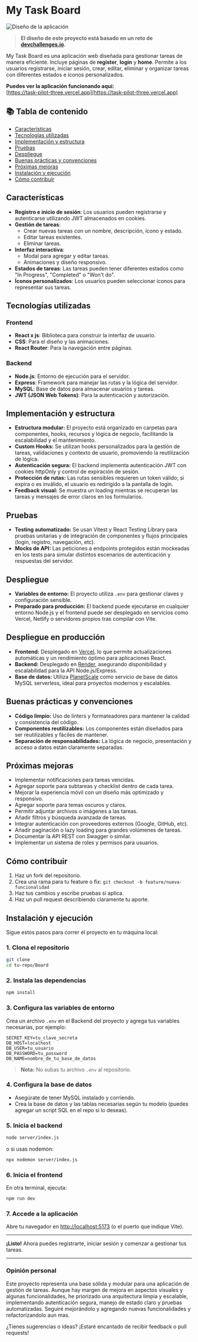 # My Task Board

![Diseño de la aplicación](https://github.com/Eliezer-R/TaskPilot/blob/main/Frontend/public/design/Desktop_1350px.jpg)

> **El diseño de este proyecto está basado en un reto de [devchallenges.io](https://devchallenges.io/).**

My Task Board es una aplicación web diseñada para gestionar tareas de manera eficiente. Incluye páginas de **register**, **login** y **home**. Permite a los usuarios registrarse, iniciar sesión, crear, editar, eliminar y organizar tareas con diferentes estados e íconos personalizados.

**Puedes ver la aplicación funcionando aquí:**  
[https://task-pilot-three.vercel.app](https://task-pilot-three.vercel.app)

## 📚 Tabla de contenido

- [Características](#características)
- [Tecnologías utilizadas](#tecnologías-utilizadas)
- [Implementación y estructura](#implementación-y-estructura)
- [Pruebas](#pruebas)
- [Despliegue](#despliegue)
- [Buenas prácticas y convenciones](#buenas-prácticas-y-convenciones)
- [Próximas mejoras](#próximas-mejoras)
- [Instalación y ejecución](#instalación-y-ejecución)
- [Cómo contribuir](#cómo-contribuir)

## Características

- **Registro e inicio de sesión**: Los usuarios pueden registrarse y autenticarse utilizando JWT almacenados en cookies.
- **Gestión de tareas**:
  - Crear nuevas tareas con un nombre, descripción, ícono y estado.
  - Editar tareas existentes.
  - Eliminar tareas.
- **Interfaz interactiva**:
  - Modal para agregar y editar tareas.
  - Animaciones y diseño responsivo.
- **Estados de tareas**: Las tareas pueden tener diferentes estados como "In Progress", "Completed" o "Won't do".
- **Íconos personalizados**: Los usuarios pueden seleccionar íconos para representar sus tareas.

## Tecnologías utilizadas

### Frontend
- **React x js**: Biblioteca para construir la interfaz de usuario.
- **CSS**: Para el diseño y las animaciones.
- **React Router**: Para la navegación entre páginas.

### Backend
- **Node.js**: Entorno de ejecución para el servidor.
- **Express**: Framework para manejar las rutas y la lógica del servidor.
- **MySQL**: Base de datos para almacenar usuarios y tareas.
- **JWT (JSON Web Tokens)**: Para la autenticación y autorización.

## Implementación y estructura

- **Estructura modular:** El proyecto está organizado en carpetas para componentes, hooks, recursos y lógica de negocio, facilitando la escalabilidad y el mantenimiento.
- **Custom Hooks:** Se utilizan hooks personalizados para la gestión de tareas, validaciones y contexto de usuario, promoviendo la reutilización de lógica.
- **Autenticación segura:** El backend implementa autenticación JWT con cookies httpOnly y control de expiración de sesión.
- **Protección de rutas:** Las rutas sensibles requieren un token válido; si expira o es inválido, el usuario es redirigido a la pantalla de login.
- **Feedback visual:** Se muestra un loading mientras se recuperan las tareas y mensajes de error claros en los formularios.

## Pruebas

- **Testing automatizado:** Se usan Vitest y React Testing Library para pruebas unitarias y de integración de componentes y flujos principales (login, registro, navegación, etc).
- **Mocks de API:** Las peticiones a endpoints protegidos están mockeadas en los tests para simular distintos escenarios de autenticación y respuestas del servidor.

## Despliegue

- **Variables de entorno:** El proyecto utiliza `.env` para gestionar claves y configuración sensible.
- **Preparado para producción:** El backend puede ejecutarse en cualquier entorno Node.js y el frontend puede ser desplegado en servicios como Vercel, Netlify o servidores propios tras compilar con Vite.

## Despliegue en producción

- **Frontend:** Desplegado en [Vercel](https://vercel.com/), lo que permite actualizaciones automáticas y un rendimiento óptimo para aplicaciones React.
- **Backend:** Desplegado en [Render](https://render.com/), asegurando disponibilidad y escalabilidad para la API Node.js/Express.
- **Base de datos:** Utiliza [PlanetScale](https://railway.com/) como servicio de base de datos MySQL serverless, ideal para proyectos modernos y escalables.


## Buenas prácticas y convenciones

- **Código limpio:** Uso de linters y formateadores para mantener la calidad y consistencia del código.
- **Componentes reutilizables:** Los componentes están diseñados para ser reutilizables y fáciles de mantener.
- **Separación de responsabilidades:** La lógica de negocio, presentación y acceso a datos están claramente separadas.

## Próximas mejoras

- Implementar notificaciones para tareas vencidas.
- Agregar soporte para subtareas y checklist dentro de cada tarea.
- Mejorar la experiencia móvil con un diseño más optimizado y responsivo.
- Agregar soporte para temas oscuros y claros.
- Permitir adjuntar archivos o imágenes a las tareas.
- Añadir filtros y búsqueda avanzada de tareas.
- Integrar autenticación con proveedores externos (Google, GitHub, etc).
- Añadir paginación o lazy loading para grandes volúmenes de tareas.
- Documentar la API REST con Swagger o similar.
- Implementar un sistema de roles y permisos para usuarios.

## Cómo contribuir

1. Haz un fork del repositorio.
2. Crea una rama para tu feature o fix: `git checkout -b feature/nueva-funcionalidad`
3. Haz tus cambios y escribe pruebas si aplica.
4. Haz un pull request describiendo claramente tu aporte.

## Instalación y ejecución

Sigue estos pasos para correr el proyecto en tu máquina local:

### 1. Clona el repositorio

```sh
git clone 
cd tu-repo/Board
```

### 2. Instala las dependencias

```sh
npm install
```

### 3. Configura las variables de entorno

Crea un archivo `.env` en el Backend del proyecto y agrega tus variables necesarias, por ejemplo:

```
SECRET_KEY=tu_clave_secreta
DB_HOST=localhost
DB_USER=tu_usuario
DB_PASSWORD=tu_password
DB_NAME=nombre_de_tu_base_de_datos
```

> **Nota:** No subas tu archivo `.env` al repositorio.

### 4. Configura la base de datos

- Asegúrate de tener MySQL instalado y corriendo.
- Crea la base de datos y las tablas necesarias según tu modelo (puedes agregar un script SQL en el repo si lo deseas).

### 5. Inicia el backend

```sh
node server/index.js
```
o si usas nodemon:
```sh
npx nodemon server/index.js
```

### 6. Inicia el frontend

En otra terminal, ejecuta:

```sh
npm run dev
```

### 7. Accede a la aplicación

Abre tu navegador en [http://localhost:5173](http://localhost:5173) (o el puerto que indique Vite).

---

**¡Listo!** Ahora puedes registrarte, iniciar sesión y comenzar a gestionar tus tareas.

---

### Opinión personal

Este proyecto representa una base sólida y modular para una aplicación de gestión de tareas. Aunque hay margen de mejora en aspectos visuales y algunas funcionalidades, he priorizado una arquitectura limpia y escalable, implementando autenticación segura, manejo de estado claro y pruebas automatizadas. Seguiré mejorándolo y agregando nuevas funcionalidades y refactorizandolo aun mas.

¿Tienes sugerencias o ideas? ¡Estaré encantado de recibir feedback o pull requests!
